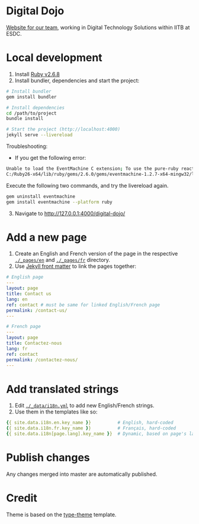 # Digital Dojo 
[Website for our team](https://dts-stn.github.io/digital-dojo/home/), working in Digital Technology Solutions within IITB at ESDC.

# Local development
1. Install [Ruby v2.6.8](https://www.ruby-lang.org/en/downloads/) 
2. Install bundler, dependencies and start the project:

```bash
# Install bundler
gem install bundler

# Install dependencies
cd /path/to/project
bundle install

# Start the project (http://localhost:4000)
jekyll serve --livereload
```

Troubleshooting:
- If you get the following error:

```bash
Unable to load the EventMachine C extension; To use the pure-ruby reactor, require 'em/pure_ruby'
C:/Ruby26-x64/lib/ruby/gems/2.6.0/gems/eventmachine-1.2.7-x64-mingw32/lib/rubyeventmachine.rb:2:in `require': cannot load such file -- 2.6/rubyeventmachine (LoadError)
```

Execute the following two commands, and try the livereload again.

```bash
gem uninstall eventmachine
gem install eventmachine --platform ruby
```
3. Navigate to http://127.0.0.1:4000/digital-dojo/


# Add a new page
1. Create an English and French version of the page in the respective [`./_pages/en`](https://github.com/DTS-STN/digital-dojo/tree/main/_pages/en/) and [`./_pages/fr`](https://github.com/DTS-STN/digital-dojo/tree/main/_pages/fr) directory.
1. Use [Jekyll front matter](https://jekyllrb.com/docs/front-matter/) to link the pages together:
```yaml
# English page
---
layout: page
title: Contact us
lang: en
ref: contact # must be same for linked English/French page
permalink: /contact-us/
---

# French page
---
layout: page
title: Contactez-nous
lang: fr
ref: contact
permalink: /contactez-nous/
---
```

# Add translated strings
1. Edit [`./_data/i18n.yml`](https://github.com/DTS-STN/digital-dojo/blob/main/_data/i18n.yml) to add new English/French strings.  
1. Use them in the templates like so:
```yaml
{{ site.data.i18n.en.key_name }}          # English, hard-coded
{{ site.data.i18n.fr.key_name }}          # Français, hard-coded
{{ site.data.i18n[page.lang].key_name }}  # Dynamic, based on page's language
```

# Publish changes
Any changes merged into master are automatically published.

# Credit
Theme is based on the [type-theme](https://github.com/rohanchandra/type-theme) template.
